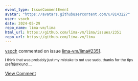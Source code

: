 ```yaml
---
event_type: IssueCommentEvent
avatar: "https://avatars.githubusercontent.com/u/814322?"
user: vsoch
date: 2024-05-29
repo_name: lima-vm/lima
html_url: https://github.com/lima-vm/lima/issues/2351
repo_url: https://github.com/lima-vm/lima
---
```


<a href='https://github.com/vsoch' target='_blank'>vsoch</a> commented on issue <a href='https://github.com/lima-vm/lima/issues/2351' target='_blank'>lima-vm/lima#2351</a>.

<small>I think that was probably just my mistake to not use sudo, thanks for the tips @afbjorklund....</small>

<a href='https://github.com/lima-vm/lima/issues/2351' target='_blank'>View Comment</a>